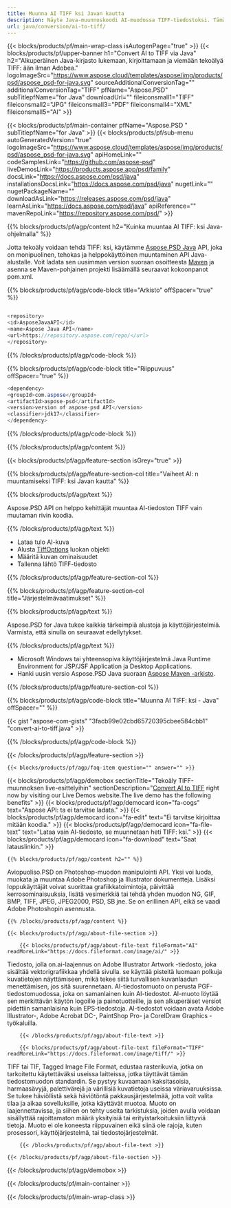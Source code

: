 ```yaml
---
title: Muunna AI TIFF ksi Javan kautta
description: Näyte Java-muunnoskoodi AI-muodossa TIFF-tiedostoksi. Tämän esimerkkikoodin avulla voit muuntaa AI TIFF ksi missä tahansa Web- tai Desktop Java-pohjaisessa sovelluksessa
url: java/conversion/ai-to-tiff/
---
```


{{< blocks/products/pf/main-wrap-class isAutogenPage="true" >}}
{{< blocks/products/pf/upper-banner h1="Convert AI to TIFF via Java" h2="Alkuperäinen Java-kirjasto lukemaan, kirjoittamaan ja viemään tekoälyä TIFF: ään ilman Adobea." logoImageSrc="https://www.aspose.cloud/templates/aspose/img/products/psd/aspose_psd-for-java.svg" sourceAdditionalConversionTag="" additionalConversionTag="TIFF" pfName="Aspose.PSD" subTitlepfName="for Java" downloadUrl="" fileiconsmall1="TIFF" fileiconsmall2="JPG" fileiconsmall3="PDF" fileiconsmall4="XML" fileiconsmall5="AI" >}}

{{< blocks/products/pf/main-container pfName="Aspose.PSD " subTitlepfName="for Java" >}}
{{< blocks/products/pf/sub-menu autoGeneratedVersion="true" logoImageSrc="https://www.aspose.cloud/templates/aspose/img/products/psd/aspose_psd-for-java.svg" apiHomeLink="" codeSamplesLink="https://github.com/aspose-psd" liveDemosLink="https://products.aspose.app/psd/family" docsLink="https://docs.aspose.com/psd/java" installationsDocsLink="https://docs.aspose.com/psd/java" nugetLink="" nugetPackageName="" downloadAsLink="https://releases.aspose.com/psd/java" learnAsLink="https://docs.aspose.com/psd/java" apiReference="" mavenRepoLink="https://repository.aspose.com/psd/" >}}

{{% blocks/products/pf/agp/content h2="Kuinka muuntaa AI TIFF: ksi Java-ohjelmalla" %}}

Jotta tekoäly voidaan tehdä TIFF: ksi, käytämme <a href="/psd/{{< lang-code >}}java">Aspose.PSD Java</a> API, joka on monipuolinen, tehokas ja helppokäyttöinen muuntaminen API Java-alustalle. Voit ladata sen uusimman version suoraan osoitteesta <a href="https://repository.aspose.com/psd/">Maven</a> ja asenna se Maven-pohjainen projekti lisäämällä seuraavat kokoonpanot pom.xml.

{{% blocks/products/pf/agp/code-block title="Arkisto" offSpacer="true" %}}

```cs

<repository>
<id>AsposeJavaAPI</id>
<name>Aspose Java API</name>
<url>https://repository.aspose.com/repo/</url>
</repository>

```

{{% /blocks/products/pf/agp/code-block %}}

{{% blocks/products/pf/agp/code-block title="Riippuvuus" offSpacer="true" %}}

```cs
<dependency>
<groupId>com.aspose</groupId>
<artifactId>aspose-psd</artifactId>
<version>version of aspose-psd API</version>
<classifier>jdk17</classifier>
</dependency>

```

{{% /blocks/products/pf/agp/code-block %}}

{{% /blocks/products/pf/agp/content %}}

{{< blocks/products/pf/agp/feature-section isGrey="true" >}}

{{% blocks/products/pf/agp/feature-section-col title="Vaiheet AI: n muuntamiseksi TIFF: ksi Javan kautta" %}}

{{% blocks/products/pf/agp/text %}}

 Aspose.PSD API on helppo kehittäjät muuntaa AI-tiedoston TIFF vain muutaman rivin koodia.

{{% /blocks/products/pf/agp/text %}}

- Lataa tulo AI-kuva
- Alusta [TiffOptions](https://apireference.aspose.com/psd/java/com.aspose.psd.imageoptions/tiffOptions) luokan objekti
- Määritä kuvan ominaisuudet
- Tallenna lähtö TIFF-tiedosto

{{% /blocks/products/pf/agp/feature-section-col %}}

{{% blocks/products/pf/agp/feature-section-col title="Järjestelmävaatimukset" %}}

{{% blocks/products/pf/agp/text %}}

 Aspose.PSD for Java tukee kaikkia tärkeimpiä alustoja ja käyttöjärjestelmiä. Varmista, että sinulla on seuraavat edellytykset.

{{% /blocks/products/pf/agp/text %}}

- Microsoft Windows tai yhteensopiva käyttöjärjestelmä Java Runtime Environment for JSP/JSF Application ja Desktop Applications.
- Hanki uusin versio Aspose.PSD Java suoraan
 [Aspose Maven -arkisto](https://repository.aspose.com/psd/).

{{% /blocks/products/pf/agp/feature-section-col %}}

{{% blocks/products/pf/agp/code-block title="Muunna AI TIFF: ksi - Java" offSpacer="" %}}

{{< gist "aspose-com-gists" "3facb99e02cbd65720395cbee584cbb1" "convert-ai-to-tiff.java" >}}

{{% /blocks/products/pf/agp/code-block %}}

{{< /blocks/products/pf/agp/feature-section >}}

    {{< blocks/products/pf/agp/faq-item question="" answer="" >}}
 

<!-- aboutfile Starts -->

{{< blocks/products/pf/agp/demobox sectionTitle="Tekoäly TIFF-muunnoksen live-esittelyihin" sectionDescription="[Convert AI to TIFF](https://products.aspose.app/psd/conversion/ai-to-tiff) right now by visiting our Live Demos website.The live demo has the following benefits" >}}
        {{< blocks/products/pf/agp/democard icon="fa-cogs" text="Aspose API: ta ei tarvitse ladata." >}}
        {{< blocks/products/pf/agp/democard icon="fa-edit" text="Ei tarvitse kirjoittaa mitään koodia." >}}
        {{< blocks/products/pf/agp/democard icon="fa-file-text" text="Lataa vain AI-tiedosto, se muunnetaan heti TIFF: ksi." >}}
        {{< blocks/products/pf/agp/democard icon="fa-download" text="Saat latauslinkin." >}}

    {{% blocks/products/pf/agp/content h2="" %}}

Aviopuoliso.PSD on Photoshop-muodon manipulointi API. Yksi voi luoda, muokata ja muuntaa Adobe Photoshop ja Illustrator dokumentteja. Lisäksi loppukäyttäjät voivat suorittaa grafiikkatoimintoja, päivittää kerrosominaisuuksia, lisätä vesimerkkiä tai tehdä yhden muodon NG, GIF, BMP, TIFF, JPEG, JPEG2000, PSD, SB jne. Se on erillinen API, eikä se vaadi Adobe Photoshopin asennusta.  



    {{% /blocks/products/pf/agp/content %}}

    {{< blocks/products/pf/agp/about-file-section >}}

        {{< blocks/products/pf/agp/about-file-text fileFormat="AI" readMoreLink="https://docs.fileformat.com/image/ai/" >}}
Tiedosto, jolla on.ai-laajennus on Adobe Illustrator Artwork -tiedosto, joka sisältää vektorigrafiikkaa yhdellä sivulla. se käyttää pisteitä luomaan polkuja kuvatietojen näyttämiseen, mikä tekee siitä turvallisen kuvanlaadun menettämisen, jos sitä suurennetaan. AI-tiedostomuoto on perusta PGF-tiedostomuodossa, joka on samanlainen kuin AI-tiedostot. AI-muoto löytää sen merkittävän käytön logoille ja painotuotteille, ja sen alkuperäiset versiot pidettiin samanlaisina kuin EPS-tiedostoja. AI-tiedostot voidaan avata Adobe Illustrator-, Adobe Acrobat DC-, PaintShop Pro- ja CorelDraw Graphics -työkaluilla.

        {{< /blocks/products/pf/agp/about-file-text >}}

        {{< blocks/products/pf/agp/about-file-text fileFormat="TIFF" readMoreLink="https://docs.fileformat.com/image/tiff/" >}}
TIFF tai TIF, Tagged Image File Format, edustaa rasterikuvia, jotka on tarkoitettu käytettäväksi useissa laitteissa, jotka täyttävät tämän tiedostomuodon standardin. Se pystyy kuvaamaan kaksitasoisia, harmaasävyjä, palettivärejä ja värillisiä kuvatietoja useissa väriavaruuksissa. Se tukee häviöllistä sekä häviötöntä pakkausjärjestelmää, jotta voit valita tilaa ja aikaa sovelluksille, jotka käyttävät muotoa. Muoto on laajennettavissa, ja siihen on tehty useita tarkistuksia, joiden avulla voidaan sisällyttää rajoittamaton määrä yksityisiä tai erityistarkoituksiin liittyviä tietoja. Muoto ei ole koneesta riippuvainen eikä siinä ole rajoja, kuten prosessori, käyttöjärjestelmä, tai tiedostojärjestelmät.

        {{< /blocks/products/pf/agp/about-file-text >}}

    {{< /blocks/products/pf/agp/about-file-section >}}

{{< /blocks/products/pf/agp/demobox >}}

<!-- aboutfile Ends -->



{{< /blocks/products/pf/main-container >}}
    
{{< /blocks/products/pf/main-wrap-class >}}
